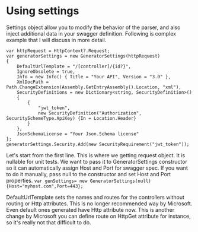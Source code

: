# Using settings

Settings object allow you to modify the behavior of the parser, and also inject additional data in your swagger definition.
Following is complex example that I will discuss in more detail.

``` CSharp
var httpRequest = HttpContext?.Request;
var generatorSettings = new GeneratorSettings(httpRequest)
{
    DefaultUrlTemplate = "/[controller]/{id?}",
    IgnoreObsolete = true,
    Info = new Info() { Title = "Your API", Version = "3.0" },
    XmlDocPath = Path.ChangeExtension(Assembly.GetEntryAssembly().Location, "xml"),
    SecurityDefinitions = new Dictionary<string, SecurityDefinition>()
    {
        {
            "jwt_token",
            new SecurityDefinition("Authorization", SecuritySchemeType.ApiKey) {In = Location.Header}
        }
    },
    JsonSchemaLicense = "Your Json.Schema license"
};
generatorSettings.Security.Add(new SecurityRequirement("jwt_token"));            
```

Let's start from the first line. This is where we getting request object. It is nullable for unit tests.
We want to pass it to GeneratorSettings constructor so it can automatically assign Host and Port for swagger spec. If you want to do it manually, pass null to the constructor and set Host and Port properties.
`var genSettings= new GeneratorSettings(null){Host="myhost.com",Port=443};`

DefaultUrlTemplate sets the names and routes for the controllers without routing or Http attributes. This is no longer recommended way by Microsoft. Even default ones generated have Http attribute now. This is another change by Microsoft you can define route on HttpGet attribute for instance, so it's really not that difficult to do.

